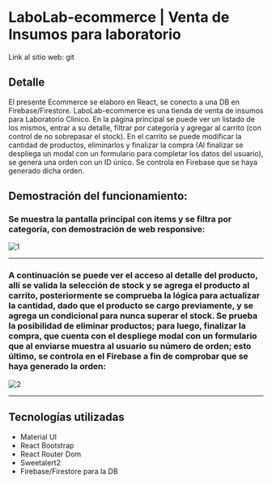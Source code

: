 # LaboLab-ecommerce | Venta de Insumos para laboratorio


Link al sitio web: 
git
## Detalle
El presente Ecommerce se elaboro en React, se conecto a una DB en Firebase/Firestore. LaboLab-ecommerce es una tienda de venta de insumos para Laboratorio Clinico. En la página principal se puede ver un listado de los mismos, entrar a su detalle, filtrar por categoría y agregar al carrito (con control de no sobrepasar el stock). En el carrito se puede modificar la cantidad de productos, eliminarlos y finalizar la compra (Al finalizar se despliega un modal con un formulario para completar los datos del usuario), se genera una orden con un ID único. Se controla en Firebase que se haya generado dicha orden.

## Demostración del funcionamiento:

### Se muestra la pantalla principal con items y se filtra por categoría, con demostración de web responsive:

![1](https://github.com/LauFlores/React_ProyectoFinal/assets/132300235/97f1c891-1de7-4d22-afc9-3d5f30f933ce)

----

### A continuación se puede ver el acceso al detalle del producto, allí se valida la selección de stock y se agrega el producto al carrito, posteriormente se comprueba la lógica para actualizar la cantidad, dado que el producto se cargo previamente, y se agrega un condicional para nunca superar el stock. Se prueba la posibilidad de eliminar productos; para luego, finalizar la compra, que cuenta con el despliege modal con un formulario que al enviarse muestra al usuario su número de orden; esto último, se controla en el Firebase a fin de comprobar que se haya generado la orden:

![2](https://github.com/LauFlores/React_2daEntrega/assets/132300235/ddf667e9-3ef1-4ce4-b7a1-69f065b5b530)

----

## Tecnologías utilizadas
- Material UI
- React Bootstrap
- React Router Dom
- Sweetalert2
- Firebase/Firestore para la DB
